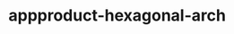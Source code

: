  # appproduct-hexagonal-arch                 
            
         
                       
        
                
                    
               
                      
          
        
             
      
    
   
   
 
